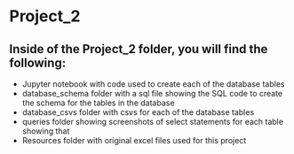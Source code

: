 # Project_2

## Inside of the Project_2 folder, you will find the following:
- Jupyter notebook with code used to create each of the database tables
- database_schema folder with a sql file showing the SQL code to create the schema for the tables in the database
- database_csvs folder with csvs for each of the database tables
- queries folder showing screenshots of select statements for each table showing that
- Resources folder with original excel files used for this project
